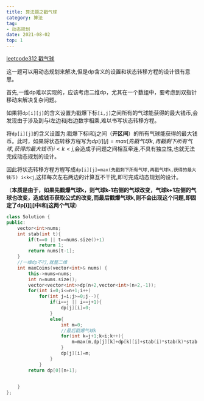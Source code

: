 ```yaml
---
title: 算法题之戳气球
category: 算法
tag: 
- 动态规划
date: 2021-08-02
top: 1
---
```

[leetcode312 戳气球](https://leetcode-cn.com/problems/burst-balloons/)

这一题可以用动态规划来解决,但是dp含义的设置和状态转移方程的设计很有意思。

<!-- more -->

首先,一维dp难以实现的，应该考虑二维dp，尤其在一个数组中，要考虑到双指针移动来解决复杂问题。

如果将`dp[i][j]`的含义设置为戳爆下标`[i,j]`之间所有的气球能获得的最大钱币,会发现由于涉及到与i左边和j右边数字相乘,难以书写状态转移方程。

将`dp[i][j]`的含义设置为:戳爆下标i和j之间（**开区间**）的所有气球能获得的最大钱币。此时，如果将状态转移方程写为$dp[i][j]=max(先戳气球k,再戳剩下所有气球,获得的最大钱币) i<k<j$,会造成子问题之间相互牵连,不具有独立性,也就无法完成动态规划的设计。

因此将状态转移方程方程写成`dp[i][j]=max(先戳剩下所有气球,再戳气球k,获得的最大钱币) i<k<j`,这样每次左右两边的计算互不干扰,即可完成动态规划的设计。

（**本质是由于，如果先戳爆气球k，则气球k-1右侧的气球改变，气球k+1左侧的气球也改变，造成钱币获取公式的改变,而最后戳爆气球k,则不会出现这个问题,即固定了dp[i][j]中i和j这两个气球**)
```cpp
class Solution {
public:
    vector<int>nums;
    int stab(int t){
        if(t==0 || t==nums.size()+1)
            return 1;
        return nums[t-1];
    }
    //一维dp不行,就整二维
    int maxCoins(vector<int>& nums) {
        this->nums=nums;
        int n=nums.size();
        vector<vector<int>>dp(n+2,vector<int>(n+2,-1));
        for(int i=0;i<=n+1;i++)
            for(int j=i;j>=0;j--){
                if(i==j || i==j+1){
                    dp[j][i]=0;
                }    
                else{   
                    int m=0;
                    //最后戳爆气球k
                    for(int k=j+1;k<i;k++){
                        m=max(m,dp[j][k]+dp[k][i]+stab(i)*stab(k)*stab(j));
                    }
                    dp[j][i]=m;
                }
            }
        return dp[0][n+1];
        

    }
};
```